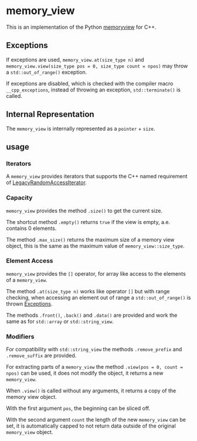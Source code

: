 # memory_view

This is an implementation of the Python
[memoryview](https://docs.python.org/3/library/stdtypes.html#memoryview) for C++.

## Exceptions
If exceptions are used, `memory_view.at(size_type n)` and
`memory_view.view(size_type pos = 0, size_type count = npos)`
may throw a `std::out_of_range()` exception.

If exceptions are disabled, which is checked with the compiler macro `__cpp_exceptions`,
instead of throwing an exception, `std::terminate()` is called.

## Internal Representation
The `memory_view` is internally represented as a `pointer` + `size`.

## usage

### Iterators
A `memory_view` provides iterators that supports the C++ named requirement of
[LegacyRandomAccessIterator](https://en.cppreference.com/w/cpp/named_req/RandomAccessIterator).

### Capacity
`memory_view` provides the method `.size()` to get the current size.

The shortcut method `.empty()` returns `true` if the view is empty, a.e. contains 0 elements.

The method `.max_size()` returns the maximum size of a memory view object,
this is the same as the maximum value of `memory_view::size_type`.

### Element Access
`memory_view` provides the `[]` operator, for array like access to the elements of a `memory_view`.

The method `.at(size_type n)` works like operator `[]` but with range checking,
when accessing an element out of range a `std::out_of_range()` is thrown [Exceptions](#Exceptions).

The methods `.front()`, `.back()` and `.data()` are provided
and work the same as for `std::array` or `std::string_view`.

### Modifiers
For compatibility with `std::string_view` the methods `.remove_prefix` and `.remove_suffix` are provided.

For extracting parts of a `memory_view` the method `.view(pos = 0, count = npos)` can be used,
it does not modify the object, it returns a new `memory_view`.

When `.view()` is called without any arguments, it returns a copy of the memory view object.

With the first argument `pos`, the beginning can be sliced off.

With the second argument `count` the length of the new `memory_view` can be set,
it is automatically capped to not return data outside of the original `memory_view` object.
